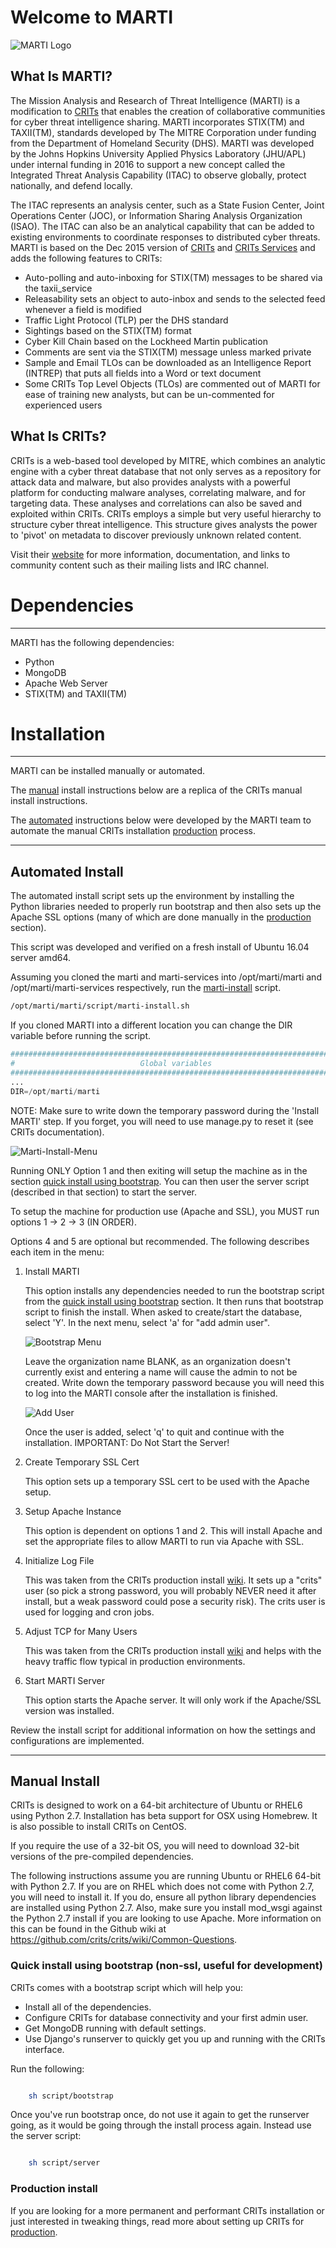 # Welcome to MARTI

![MARTI Logo](extras/www/new_images/MARTI-logo-white-bkgd.png)

## What Is MARTI?

The Mission Analysis and Research of Threat Intelligence (MARTI) is a modification to [CRITs](#what-is-crits) that enables the creation of collaborative communities for cyber threat intelligence sharing. MARTI incorporates STIX(TM) and TAXII(TM), standards developed by The MITRE Corporation under funding from the Department of Homeland Security (DHS). MARTI was developed by the Johns Hopkins University Applied Physics Laboratory (JHU/APL) under internal funding in 2016 to support a new concept called the Integrated Threat Analysis Capability (ITAC) to observe globally, protect nationally, and defend locally. 

The ITAC represents an analysis center, such as a State Fusion Center, Joint Operations Center (JOC), or Information Sharing Analysis Organization (ISAO). The ITAC can also be an analytical capability that can be added to existing environments to coordinate responses to distributed cyber threats. MARTI is based on the Dec 2015 version of [CRITs](https://github.com/crits/crits/commit/af358a3e2897f92c13bb2de0bd0c0dd4e9455882) and [CRITs Services](https://github.com/crits/crits_services/commit/f5b92a40240d76d2f3667abebd043c45d85ffae4) and adds the following features to CRITs:

- Auto-polling and auto-inboxing for STIX(TM) messages to be shared via the taxii_service
- Releasability sets an object to auto-inbox and sends to the selected feed whenever a field is modified
- Traffic Light Protocol (TLP) per the DHS standard
- Sightings based on the STIX(TM) format
- Cyber Kill Chain based on the Lockheed Martin publication
- Comments are sent via the STIX(TM) message unless marked private
- Sample and Email TLOs can be downloaded as an Intelligence Report (INTREP) that puts all fields into a Word or text document
- Some CRITs Top Level Objects (TLOs) are commented out of MARTI for ease of training new analysts, but can be un-commented for experienced users

## What Is CRITs?

CRITs is a web-based tool developed by MITRE, which combines an analytic engine with a cyber threat database that not only serves as a repository for attack data and malware, but also provides analysts with a powerful platform for conducting malware analyses, correlating malware, and for targeting data. These analyses and correlations can also be saved and exploited within CRITs. CRITs employs a simple but very useful hierarchy to structure cyber threat intelligence. This structure gives analysts the power to 'pivot' on metadata to discover previously unknown related content.

Visit their [website](https://crits.github.io) for more information, documentation, and links to community content such as their mailing lists and IRC channel.

# Dependencies
---
MARTI has the following dependencies:
- Python
- MongoDB
- Apache Web Server
- STIX(TM) and TAXII(TM)

# Installation
---
MARTI can be installed manually or automated.

The [manual](#manual) install instructions below are a replica of the CRITs manual install instructions.

The [automated](#automated-install) instructions below were developed by the MARTI team to automate the manual CRITs installation [production](#production-install) process.

---

## Automated Install

The automated install script sets up the environment by installing the Python libraries needed to properly run bootstrap and then also sets up the Apache SSL options (many of which are done manually in the [production](#production-crits-install) section).

This script was developed and verified on a fresh install of Ubuntu 16.04 server amd64.

Assuming you cloned the marti and marti-services into /opt/marti/marti and /opt/marti/marti-services respectively, run the [marti-install](script/marti-install.sh) script. 

```bash
/opt/marti/marti/script/marti-install.sh
```

If you cloned MARTI into a different location you can change the DIR variable before running the script.

```python
##############################################################################
#                            Global variables                                #
##############################################################################
...
DIR=/opt/marti/marti
```

NOTE: Make sure to write down the temporary password during the 'Install MARTI' step. If you forget, you will need to use manage.py to reset it (see CRITs documentation).

![Marti-Install-Menu](images/marti-install.png)

Running ONLY Option 1 and then exiting will setup the machine as in the section [quick install using bootstrap](#quick-install-using-bootstrap-non-ssl-useful-for-development). You can then user the server script (described in that section) to start the server.

To setup the machine for production use (Apache and SSL), you MUST run options 1 -> 2 -> 3 (IN ORDER). 

Options 4 and 5 are optional but recommended. The following describes each item in the menu:


1. Install MARTI

    This option installs any dependencies needed to run the bootstrap script from the [quick install using bootstrap](#quick-install-using-bootstrap-non-ssl-useful-for-development) section. It then runs that bootstrap script to finish the install.
    When asked to create/start the database, select 'Y'.
    In the next menu, select 'a' for "add admin user". 
    
    ![Bootstrap Menu](images/bootstrap_menu.png)
    
   Leave the organization name BLANK, as an organization doesn't currently exist and entering a name will cause the admin to not be created. Write down the temporary password because you will need this to log into the MARTI console after the installation is finished.

    ![Add User](images/add_user.png)

    Once the user is added, select 'q' to quit and continue with the installation. IMPORTANT: Do Not Start the Server!

       
2. Create Temporary SSL Cert

    This option sets up a temporary SSL cert to be used with the Apache setup. 


3. Setup Apache Instance

    This option is dependent on options 1 and 2. This will install Apache and set the appropriate files to allow MARTI to run via Apache with SSL.


4. Initialize Log File

    This was taken from the CRITs production install [wiki](https://github.com/crits/crits/wiki/Production-grade-CRITs-install#installing-the-codebase). It sets up a "crits" user (so pick a strong password, you will probably NEVER need it after install, but a weak password could pose a security risk). The crits user is used for logging and cron jobs.


5. Adjust TCP for Many Users

    This was taken from the CRITs production install [wiki](https://github.com/crits/crits/wiki/Production-grade-CRITs-install#adjust-tcp-server-parameters) and helps with the heavy traffic flow typical in production environments. 


6. Start MARTI Server

    This option starts the Apache server. It will only work if the Apache/SSL version was installed.


Review the install script for additional information on how the settings and configurations are implemented.

---

## Manual Install

CRITs is designed to work on a 64-bit architecture of Ubuntu or RHEL6 using Python 2.7. Installation has beta support for OSX using Homebrew. It is also possible to install CRITs on CentOS.

If you require the use of a 32-bit OS, you will need to download 32-bit versions of the pre-compiled dependencies.

The following instructions assume you are running Ubuntu or RHEL6 64-bit with Python 2.7. If you are on RHEL which does not come with Python 2.7, you will need to install it. If you do, ensure all python library dependencies are installed using Python 2.7. Also, make sure you install mod_wsgi against the Python 2.7 install if you are looking to use Apache. More information on this can be found in the Github wiki at https://github.com/crits/crits/wiki/Common-Questions.

### Quick install using bootstrap (non-ssl, useful for development)

CRITs comes with a bootstrap script which will help you:

* Install all of the dependencies.
* Configure CRITs for database connectivity and your first admin user.
* Get MongoDB running with default settings.
* Use Django's runserver to quickly get you up and running with the CRITs interface.

Run the following:

```bash

    sh script/bootstrap
```

Once you've run bootstrap once, do not use it again to get the runserver going, as it would be going through the install process again. Instead use the server script:

```bash

    sh script/server
```

### Production install

If you are looking for a more permanent and performant CRITs installation or just interested in tweaking things, read more about setting up CRITs for [production](https://github.com/crits/crits/wiki/Production-grade-CRITs-install).

